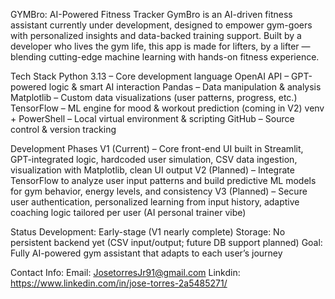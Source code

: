 GYMBro: AI-Powered Fitness Tracker 
GymBro is an AI-driven fitness assistant currently under development, designed to empower gym-goers with personalized insights and data-backed training support. Built by a developer who lives the gym life, this app is made for lifters, by a lifter — blending cutting-edge machine learning with hands-on fitness experience.

Tech Stack 
Python 3.13 – Core development language
OpenAI API – GPT-powered logic & smart AI interaction
Pandas – Data manipulation & analysis
Matplotlib – Custom data visualizations (user patterns, progress, etc.)
TensorFlow – ML engine for mood & workout prediction (coming in V2)
venv + PowerShell – Local virtual environment & scripting
GitHub – Source control & version tracking

Development Phases
V1 (Current) – Core front-end UI built in Streamlit, GPT-integrated logic, hardcoded user simulation, CSV data ingestion, visualization with Matplotlib, clean UI output
V2 (Planned) – Integrate TensorFlow to analyze user input patterns and build predictive ML models for gym behavior, energy levels, and consistency
V3 (Planned) – Secure user authentication, personalized learning from input history, adaptive coaching logic tailored per user (AI personal trainer vibe)

Status
Development: Early-stage (V1 nearly complete)
Storage: No persistent backend yet (CSV input/output; future DB support planned)
Goal: Fully AI-powered gym assistant that adapts to each user’s journey

Contact Info: Email: JosetorresJr91@gmail.com Linkdin: https://www.linkedin.com/in/jose-torres-2a5485271/ 

